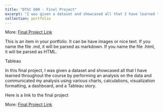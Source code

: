 ```yaml
---
title: "DTSC 600 - Final Project"
excerpt: "I was given a dataset and showcased all that I have learned throughout this course by performing an analysis on the data and communicated my analysis using various charts, calculations, visualization formatting, a dashboard, and a Tableau story. <br/><img src='/images/500x300.png'>"
collection: portfolio
---
```


More: [Final Project Link](https://public.tableau.com/app/profile/kurt.brown8254/viz/DTSC600_FinalProject_KurtBrown/SalesandProfitStoryKurtBrown?publish=yes)


This is an item in your portfolio. It can be have images or nice text. If you name the file .md, it will be parsed as markdown. If you name the file .html, it will be parsed as HTML. 

Tableau

In this final project, I was given a dataset and showcased all that I have learned throughout the course by performing an analysis on the data and communicated my analysis using various charts, calculations, visualization formatting, a dashboard, and a Tableau story.

Here is a link to the final project


More: [Final Project Link](https://public.tableau.com/app/profile/kurt.brown8254/viz/DTSC600_FinalProject_KurtBrown/SalesandProfitStoryKurtBrown?publish=yes)
